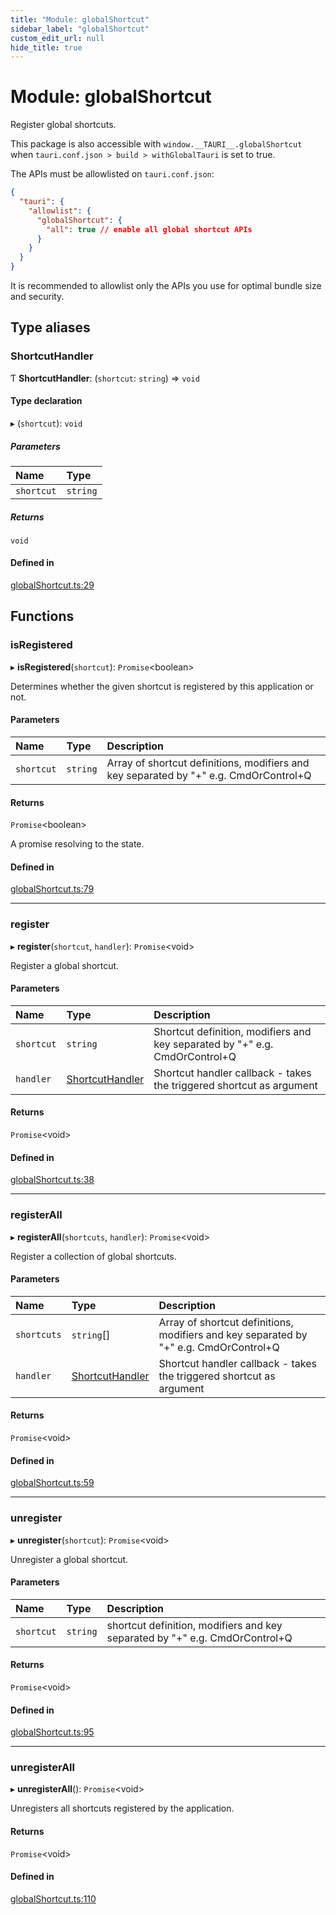 ```yaml
---
title: "Module: globalShortcut"
sidebar_label: "globalShortcut"
custom_edit_url: null
hide_title: true
---
```


# Module: globalShortcut

Register global shortcuts.

This package is also accessible with `window.__TAURI__.globalShortcut` when `tauri.conf.json > build > withGlobalTauri` is set to true.

The APIs must be allowlisted on `tauri.conf.json`:
```json
{
  "tauri": {
    "allowlist": {
      "globalShortcut": {
        "all": true // enable all global shortcut APIs
      }
    }
  }
}
```
It is recommended to allowlist only the APIs you use for optimal bundle size and security.

## Type aliases

### ShortcutHandler

Ƭ **ShortcutHandler**: (`shortcut`: `string`) => `void`

#### Type declaration

▸ (`shortcut`): `void`

##### Parameters

| Name | Type |
| :------ | :------ |
| `shortcut` | `string` |

##### Returns

`void`

#### Defined in

[globalShortcut.ts:29](https://github.com/tauri-apps/tauri/blob/1be3546/tooling/api/src/globalShortcut.ts#L29)

## Functions

### isRegistered

▸ **isRegistered**(`shortcut`): `Promise`<boolean\>

Determines whether the given shortcut is registered by this application or not.

#### Parameters

| Name | Type | Description |
| :------ | :------ | :------ |
| `shortcut` | `string` | Array of shortcut definitions, modifiers and key separated by "+" e.g. CmdOrControl+Q |

#### Returns

`Promise`<boolean\>

A promise resolving to the state.

#### Defined in

[globalShortcut.ts:79](https://github.com/tauri-apps/tauri/blob/1be3546/tooling/api/src/globalShortcut.ts#L79)

___

### register

▸ **register**(`shortcut`, `handler`): `Promise`<void\>

Register a global shortcut.

#### Parameters

| Name | Type | Description |
| :------ | :------ | :------ |
| `shortcut` | `string` | Shortcut definition, modifiers and key separated by "+" e.g. CmdOrControl+Q |
| `handler` | [ShortcutHandler](globalshortcut.md#shortcuthandler) | Shortcut handler callback - takes the triggered shortcut as argument |

#### Returns

`Promise`<void\>

#### Defined in

[globalShortcut.ts:38](https://github.com/tauri-apps/tauri/blob/1be3546/tooling/api/src/globalShortcut.ts#L38)

___

### registerAll

▸ **registerAll**(`shortcuts`, `handler`): `Promise`<void\>

Register a collection of global shortcuts.

#### Parameters

| Name | Type | Description |
| :------ | :------ | :------ |
| `shortcuts` | `string`[] | Array of shortcut definitions, modifiers and key separated by "+" e.g. CmdOrControl+Q |
| `handler` | [ShortcutHandler](globalshortcut.md#shortcuthandler) | Shortcut handler callback - takes the triggered shortcut as argument |

#### Returns

`Promise`<void\>

#### Defined in

[globalShortcut.ts:59](https://github.com/tauri-apps/tauri/blob/1be3546/tooling/api/src/globalShortcut.ts#L59)

___

### unregister

▸ **unregister**(`shortcut`): `Promise`<void\>

Unregister a global shortcut.

#### Parameters

| Name | Type | Description |
| :------ | :------ | :------ |
| `shortcut` | `string` | shortcut definition, modifiers and key separated by "+" e.g. CmdOrControl+Q |

#### Returns

`Promise`<void\>

#### Defined in

[globalShortcut.ts:95](https://github.com/tauri-apps/tauri/blob/1be3546/tooling/api/src/globalShortcut.ts#L95)

___

### unregisterAll

▸ **unregisterAll**(): `Promise`<void\>

Unregisters all shortcuts registered by the application.

#### Returns

`Promise`<void\>

#### Defined in

[globalShortcut.ts:110](https://github.com/tauri-apps/tauri/blob/1be3546/tooling/api/src/globalShortcut.ts#L110)
